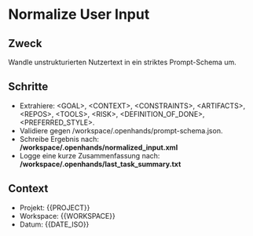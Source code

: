 # Normalize User Input

## Zweck
Wandle unstrukturierten Nutzertext in ein striktes Prompt-Schema um.

## Schritte
- Extrahiere: &lt;GOAL&gt;, &lt;CONTEXT&gt;, &lt;CONSTRAINTS&gt;, &lt;ARTIFACTS&gt;, &lt;REPOS&gt;, &lt;TOOLS&gt;, &lt;RISK&gt;, &lt;DEFINITION_OF_DONE&gt;, &lt;PREFERRED_STYLE&gt;.
- Validiere gegen /workspace/.openhands/prompt-schema.json.
- Schreibe Ergebnis nach: **/workspace/.openhands/normalized_input.xml**
- Logge eine kurze Zusammenfassung nach: **/workspace/.openhands/last_task_summary.txt**

## Context
- Projekt: {{PROJECT}}
- Workspace: {{WORKSPACE}}
- Datum: {{DATE_ISO}}